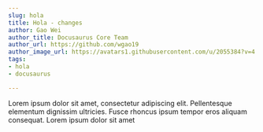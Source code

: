 ```yaml
---
slug: hola
title: Hola - changes
author: Gao Wei
author_title: Docusaurus Core Team
author_url: https://github.com/wgao19
author_image_url: https://avatars1.githubusercontent.com/u/2055384?v=4
tags:
- hola
- docusaurus

---
```

Lorem ipsum dolor sit amet, consectetur adipiscing elit. Pellentesque elementum dignissim ultricies. Fusce rhoncus ipsum tempor eros aliquam consequat. Lorem ipsum dolor sit amet